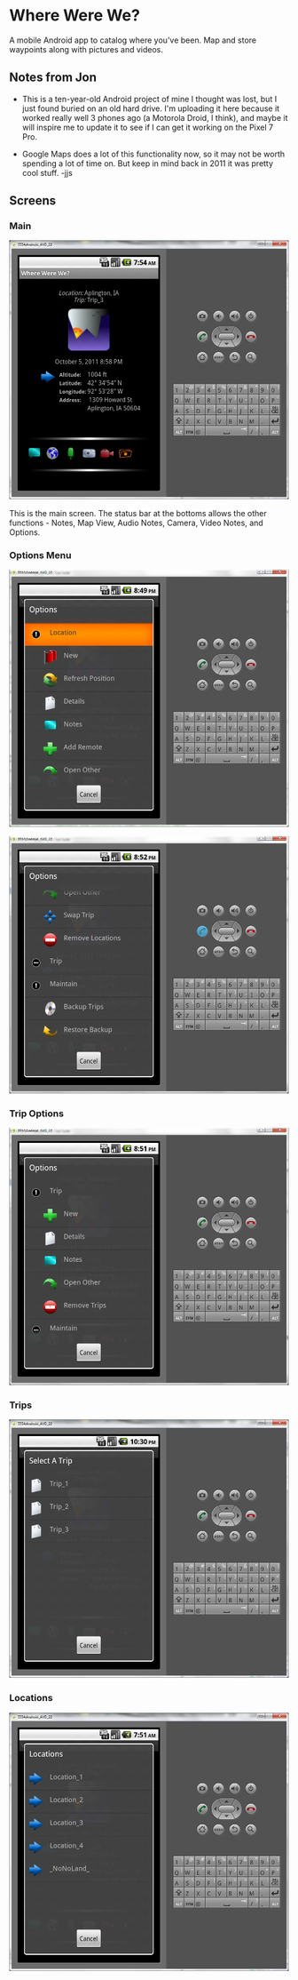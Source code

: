 # Where Were We?
A mobile Android app to catalog where you've been. Map and store waypoints along with pictures and videos.

## Notes from Jon
* This is a ten-year-old Android project of mine I thought was lost, but I just found buried on an old hard drive. I'm uploading it here because it worked really well 3 phones ago (a Motorola Droid, I think), and maybe it will inspire me to update it to see if I can get it working on the Pixel 7 Pro.

* Google Maps does a lot of this functionality now, so it may not be worth spending a lot of time on. But keep in mind back in 2011 it was pretty cool stuff. -jjs

## Screens

### Main

![Main Screen](./screens/www-main.png "Main Screen")

This is the main screen. The status bar at the bottoms allows the other functions - Notes, Map View, Audio Notes, Camera, Video Notes, and Options.

### Options Menu

![Options 1](./screens/www-options-1.png "Options 1")

![Options 2](./screens/www-options-2.png "Options 2")

### Trip Options

![Trip Options Expanded](./screens/www-options-trip.png "Trip Options Expanded")

### Trips

![Trips](./screens/www-trips.png "Trips")

### Locations

![Locations](./screens/www-locations.png "Locations")




